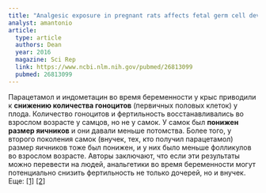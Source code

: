 ```yaml
---
title: "Analgesic exposure in pregnant rats affects fetal germ cell development with inter-generational reproductive consequences"
analyst: amantonio
article:
  type: article
  authors: Dean
  year: 2016
  magazine: Sci Rep
  link: https://www.ncbi.nlm.nih.gov/pubmed/26813099
  pubmed: 26813099
---
```


Парацетамол и индометацин во время беременности у крыс приводили к **снижению количества гоноцитов** (первичных половых клеток) у плода. Количество гоноцитов и фертильность восстанавливались во взрослом возрасте у самцов, но не у самок. У самок был **понижен размер яичников** и они давали меньше потомства. Более того, у второго поколения самок (внучек, тех, кто получил парацетамол) размер яичников тоже был понижен, и у них было меньше фолликулов во взрослом возрасте.
Авторы заключают, что если эти результаты можно перевести на людей, анальгетики во время беременности могут потенциально снизить фертильность не только дочерей, но и внучек. Еще: [[1]](https://www.ncbi.nlm.nih.gov/pubmed/26732887) [[2]](https://www.ncbi.nlm.nih.gov/pubmed/27049580)
